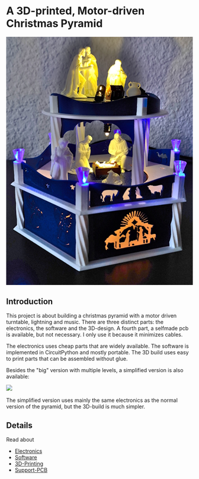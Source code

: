 A 3D-printed, Motor-driven Christmas Pyramid
============================================

[![pyramid.mp4](./doc/pyramid.jpg)](./doc/pyramid.mp4?raw=true "Rotating Pyramid")

Introduction
------------

This project is about building a christmas pyramid with a motor driven
turntable, lightning and music. There are three distinct parts: the
electronics, the software and the 3D-design. A fourth part, a selfmade
pcb is available, but not necessary. I only use it because it
minimizes cables.

The electronics uses cheap parts that are widely available. The software is
implemented in CircuitPython and mostly portable. The 3D build uses
easy to print parts that can be assembled without glue.

Besides the "big" version with multiple levels, a simplified version is
also available:

![](./doc/simple.jpg)

The simplified version uses mainly the same electronics as the normal
version of the pyramid, but the 3D-build is much simpler.


Details
-------

Read about

  - [Electronics](./doc/electronics.md)
  - [Software](./doc/software.md)
  - [3D-Printing](./doc/printing.md)
  - [Support-PCB](./doc/pcb.md)
